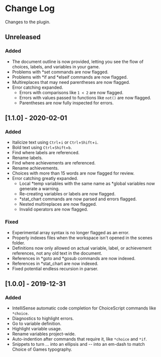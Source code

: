 # Change Log
Changes to the plugin.

## Unreleased
### Added
- The document outline is now provided, letting you see the flow of choices, labels, and variables in your game.
- Problems with *set commands are now flagged.
- Problems with *if and *elseif commands are now flagged.
- Multireplaces that may need parentheses are now flagged.
- Error catching expanded.
	- Errors with comparisons like `1 < 2` are now flagged.
	- Errors with values passed to functions like `not()` are now flagged.
	- Parentheses are now fully inspected for errors.

## [1.1.0] - 2020-02-01
### Added
- Italicize text using `Ctrl`+`i` or `Ctrl`+`Shift`+`i`.
- Bold text using `Ctrl`+`Shift`+`b`.
- Find where labels are referenced.
- Rename labels.
- Find where achievements are referenced.
- Rename achievements.
- Choices with more than 15 words are now flagged for review.
- Error catching greatly expanded.
	- Local *temp variables with the same name as *global variables now generate a warning.
	- Re-creating variables or labels are now flagged.
	- *stat_chart commands are now parsed and errors flagged.
	- Nested multireplaces are now flagged.
	- Invalid operators are now flagged.

### Fixed
- Experimental array syntax is no longer flagged as an error.
- Properly indexes files when the workspace isn't opened in the scenes folder.
- Definitions now only allowed on actual variable, label, or achievement references, not any old text in the document.
- References in *goto and *gosub commands are now indexed.
- References in *stat_chart are now indexed.
- Fixed potential endless recursion in parser.

## [1.0.0] - 2019-12-31
### Added
- IntelliSense automatic code completion for ChoiceScript commands like `*choice`.
- Diagnostics to highlight errors.
- Go to variable definition.
- Highlight variable usage.
- Rename variables project-wide.
- Auto-indention after commands that require it, like `*choice` and `*if`.
- Snippets to turn ... into an ellipsis and -- into an em-dash to match Choice of Games typography.
